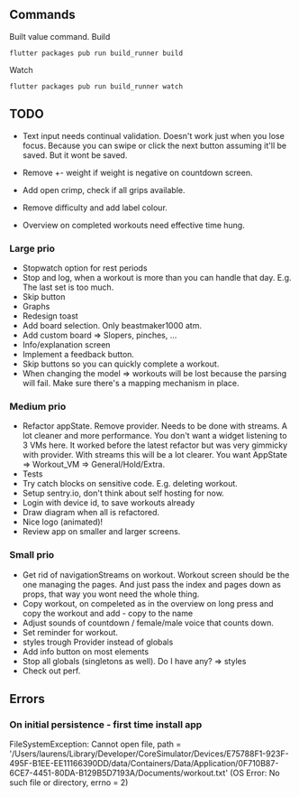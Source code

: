 ## Commands
Built value command.
Build
```
flutter packages pub run build_runner build
```
Watch
```
flutter packages pub run build_runner watch
```

## TODO

- Text input needs continual validation. Doesn't work just when you lose focus.
  Because you can swipe or click the next button assuming it'll be saved.
  But it wont be saved.

- Remove +- weight if weight is negative on countdown screen.
- Add open crimp, check if all grips available.
- Remove difficulty and add label colour.
- Overview on completed workouts need effective time hung.

### Large prio

- Stopwatch option for rest periods
- Stop and log, when a workout is more than you can handle that day. E.g. The last set is too much.
- Skip button
- Graphs
- Redesign toast
- Add board selection. Only beastmaker1000 atm.
- Add custom board => Slopers, pinches, ... 
- Info/explanation screen
- Implement a feedback button.
- Skip buttons so you can quickly complete a workout.
- When changing the model => workouts will be lost because the parsing will fail. Make sure there's a mapping mechanism in place.

### Medium prio

- Refactor appState. Remove provider. Needs to be done with streams. A lot cleaner and more performance.
  You don't want a widget listening to 3 VMs here. It worked before the latest refactor but was 
  very gimmicky with provider. With streams this will be a lot clearer. You want AppState => Workout_VM => General/Hold/Extra.
- Tests
- Try catch blocks on sensitive code. E.g. deleting workout.
- Setup sentry.io, don't think about self hosting for now.
- Login with device id, to save workouts already
- Draw diagram when all is refactored.
- Nice logo (animated)!
- Review app on smaller and larger screens.

### Small prio

- Get rid of navigationStreams on workout. Workout screen should be the one managing the pages.
  And just pass the index and pages down as props, that way you wont need the whole thing.
- Copy workout, on compeleted as in the overview on long press and copy the workout and add - copy to the name
- Adjust sounds of countdown / female/male voice that counts down.
- Set reminder for workout.
- styles trough Provider instead of globals
- Add info button on most elements
- Stop all globals (singletons as well). Do I have any? => styles
- Check out perf.
  
## Errors

### On initial persistence - first time install app
FileSystemException: Cannot open file, path = '/Users/laurens/Library/Developer/CoreSimulator/Devices/E75788F1-923F-495F-B1EE-EE11166390DD/data/Containers/Data/Application/0F710B87-6CE7-4451-80DA-B129B5D7193A/Documents/workout.txt' (OS Error: No such file or directory, errno = 2)